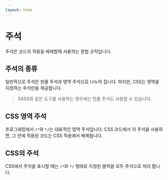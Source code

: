 ```yaml
---
layout: home
---
```


# 주석
주석은 코드의 적용을 배제할때 사용하는 문법 규칙입니다.  

## 주석의 종류
일반적으로 주석은 한줄 주석과 영역 주석으로 나누어 집니다. 하지만, CSS는 영역을 지정하는 주석만을 제공합니다.  

> SASS와 같은 도구를 사용하는 경우에는 한줄 주석도 사용할 수 있습니다.

## CSS 영역 주석
프로그래밍에서 `/*`와 `*/`는 대표적인 영역 주석입니다. CSS 코드에서 이 주석을 사용하면, 그 안에 적용된 코드는 CSS 적용에서 배제됩니다.


## CSS의 주석
CSS에서 주석을 표시할 때는 `/*`와 `*/` 형태로 지정된 블럭을 모두 주석으로 처리 합니다.